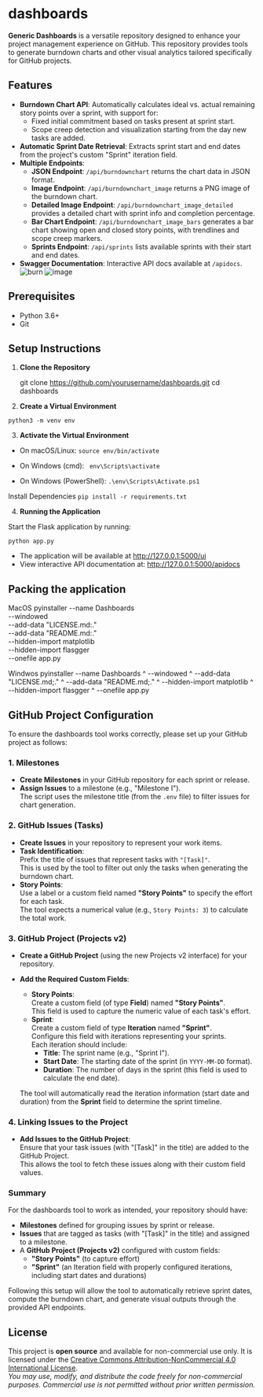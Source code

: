 # dashboards

**Generic Dashboards** is a versatile repository designed to enhance your project management experience on GitHub. This repository provides tools to generate burndown charts and other visual analytics tailored specifically for GitHub projects.

## Features

- **Burndown Chart API**: Automatically calculates ideal vs. actual remaining story points over a sprint, with support for:
  - Fixed initial commitment based on tasks present at sprint start.
  - Scope creep detection and visualization starting from the day new tasks are added.
- **Automatic Sprint Date Retrieval**: Extracts sprint start and end dates from the project's custom "Sprint" iteration field.
- **Multiple Endpoints**:
  - **JSON Endpoint**: `/api/burndownchart` returns the chart data in JSON format.
  - **Image Endpoint**: `/api/burndownchart_image` returns a PNG image of the burndown chart.
  - **Detailed Image Endpoint**: `/api/burndownchart_image_detailed` provides a detailed chart with sprint info and completion percentage.
  - **Bar Chart Endpoint**: `/api/burndownchart_image_bars` generates a bar chart showing open and closed story points, with trendlines and scope creep markers.
  - **Sprints Endpoint**: `/api/sprints` lists available sprints with their start and end dates.
- **Swagger Documentation**: Interactive API docs available at `/apidocs`.
![burn](https://github.com/user-attachments/assets/90ab33ad-7a9d-4ce2-93f3-1ade69cb7653)
![image](https://github.com/user-attachments/assets/c8b7c112-2d3d-430a-ab8b-7c9e62b0d825)


## Prerequisites

- Python 3.6+
- Git

## Setup Instructions

1. **Clone the Repository**


   git clone https://github.com/yourusername/dashboards.git
   cd dashboards

2. **Create a Virtual Environment**

```python3 -m venv env```

3. **Activate the Virtual Environment**

- On macOS/Linux:
 ```source env/bin/activate```

- On Windows (cmd):
 ``` env\Scripts\activate```

- On Windows (PowerShell):
 ``` .\env\Scripts\Activate.ps1 ```

Install Dependencies
 ```pip install -r requirements.txt```

4. **Running the Application**

Start the Flask application by running:

 ```python app.py```

- The application will be available at http://127.0.0.1:5000/ui
- View interactive API documentation at: http://127.0.0.1:5000/apidocs


## Packing the application

MacOS
pyinstaller --name Dashboards \
            --windowed \
            --add-data "LICENSE.md:." \
            --add-data "README.md:." \
            --hidden-import matplotlib \
            --hidden-import flasgger \
            --onefile app.py

Windwos
pyinstaller --name Dashboards ^
            --windowed ^
            --add-data "LICENSE.md;." ^
            --add-data "README.md;." ^
            --hidden-import matplotlib ^
            --hidden-import flasgger ^
            --onefile app.py
## GitHub Project Configuration

To ensure the dashboards tool works correctly, please set up your GitHub project as follows:

### 1. Milestones
- **Create Milestones** in your GitHub repository for each sprint or release.
- **Assign Issues** to a milestone (e.g., "Milestone I").  
  The script uses the milestone title (from the `.env` file) to filter issues for chart generation.

### 2. GitHub Issues (Tasks)
- **Create Issues** in your repository to represent your work items.
- **Task Identification**:  
  Prefix the title of issues that represent tasks with `"[Task]"`.  
  This is used by the tool to filter out only the tasks when generating the burndown chart.
- **Story Points**:  
  Use a label or a custom field named **"Story Points"** to specify the effort for each task.  
  The tool expects a numerical value (e.g., `Story Points: 3`) to calculate the total work.

### 3. GitHub Project (Projects v2)
- **Create a GitHub Project** (using the new Projects v2 interface) for your repository.
- **Add the Required Custom Fields**:
  - **Story Points**:  
    Create a custom field (of type **Field**) named **"Story Points"**.  
    This field is used to capture the numeric value of each task's effort.
  - **Sprint**:  
    Create a custom field of type **Iteration** named **"Sprint"**.  
    Configure this field with iterations representing your sprints.  
    Each iteration should include:
    - **Title**: The sprint name (e.g., "Sprint I").
    - **Start Date**: The starting date of the sprint (in `YYYY-MM-DD` format).
    - **Duration**: The number of days in the sprint (this field is used to calculate the end date).
  
  The tool will automatically read the iteration information (start date and duration) from the **Sprint** field to determine the sprint timeline.

### 4. Linking Issues to the Project
- **Add Issues to the GitHub Project**:  
  Ensure that your task issues (with "[Task]" in the title) are added to the GitHub Project.  
  This allows the tool to fetch these issues along with their custom field values.

### Summary
For the dashboards tool to work as intended, your repository should have:
- **Milestones** defined for grouping issues by sprint or release.
- **Issues** that are tagged as tasks (with "[Task]" in the title) and assigned to a milestone.
- A **GitHub Project (Projects v2)** configured with custom fields:
  - **"Story Points"** (to capture effort)
  - **"Sprint"** (an Iteration field with properly configured iterations, including start dates and durations)

Following this setup will allow the tool to automatically retrieve sprint dates, compute the burndown chart, and generate visual outputs through the provided API endpoints.

## License

This project is **open source** and available for non-commercial use only. It is licensed under the [Creative Commons Attribution-NonCommercial 4.0 International License](https://creativecommons.org/licenses/by-nc/4.0/).  
*You may use, modify, and distribute the code freely for non-commercial purposes. Commercial use is not permitted without prior written permission.*

